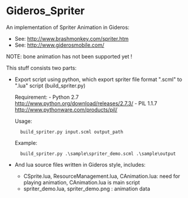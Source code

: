 Gideros_Spriter
===============

An implementation of Spriter Animation in Gideros: 
+ See: http://www.brashmonkey.com/spriter.htm
+ See: http://www.giderosmobile.com/

NOTE: bone animation has not been supported yet !

This stuff consists two parts: 

+ Export script using python, which export spriter file format ".scml" to ".lua" script (build_spriter.py)
	
	Requirement:
		- Python 2.7 http://www.python.org/download/releases/2.7.3/
		- PIL 1.1.7 http://www.pythonware.com/products/pil/

	Usage:
		
		build_spriter.py input.scml output_path
	Example:
	
		build_spriter.py .\sample\spriter_demo.scml .\sample\output

+ And lua source files written in Gideros style, includes:
	+ CSprite.lua, ResourceManagement.lua, CAnimation.lua: need for playing animation, CAnimation.lua is main script
	+ spriter_demo.lua, spriter_demo.png : animation data
